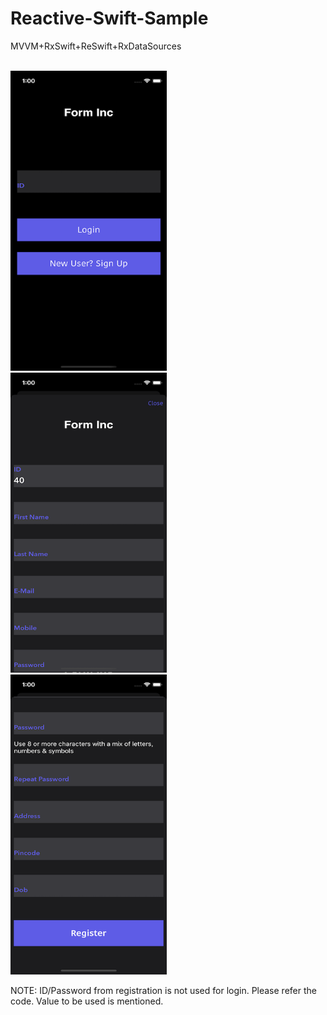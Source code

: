 # Reactive-Swift-Sample
MVVM+RxSwift+ReSwift+RxDataSources
<br>
<br>
<div>
<img src="https://github.com/rrramanan/Reactive-Swift-Sample/blob/main/1.png" width="250" height="480">&nbsp;&nbsp;&nbsp;&nbsp;&nbsp;
<img src="https://github.com/rrramanan/Reactive-Swift-Sample/blob/main/2.png" width="250" height="480">&nbsp;&nbsp;&nbsp;&nbsp;&nbsp;
<img src="https://github.com/rrramanan/Reactive-Swift-Sample/blob/main/3.png" width="250" height="480">
</div>

NOTE: ID/Password from registration is not used for login. Please refer the code. Value to be used is mentioned. 

